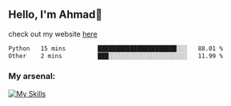 
## Hello, I'm Ahmad👋

check out my website [here](https://ahmadalwi.com/)

<!--START_SECTION:waka-->

```txt
Python   15 mins         ██████████████████████░░░   88.01 %
Other    2 mins          ███░░░░░░░░░░░░░░░░░░░░░░   11.99 %
```

<!--END_SECTION:waka-->

### My arsenal:

[![My Skills](https://skillicons.dev/icons?i=js,ts,py,go,react,nextjs,svelte,nodejs,django,tailwind,html,css,sass,firebase,mongodb,postgres,mysql,redis,git,github,docker,vscode,figma,godot)](https://skillicons.dev)
